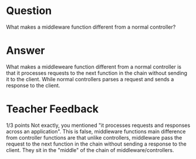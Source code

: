 # Question

What makes a middleware function different from a normal controller?

# Answer
What makes a middleweare function different from a normal controller is that it processes requests to the next function in the chain without sending it to the client. While normal controllers parses a request and sends a response to the client.
# Teacher Feedback

1/3 points
Not exactly, you mentioned "it processes requests and responses across an application". This is false, middleware functions main difference from controller functions are that unlike controllers, middleware pass the request to the next function in the chain without sending a response to the client. They sit in the "middle" of the chain of middleware/controllers.